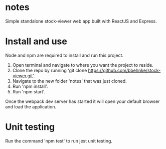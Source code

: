 # notes
Simple standalone stock-viewer web app built with ReactJS and Express.

# Install and use
Node and npm are required to install and run this project.

1. Open terminal and navigate to where you want the project to reside.
2. Clone the repo by running 'git clone https://github.com/bbehnke/stock-viewer.git'.
3. Navigate to the new folder 'notes' that was just cloned.
3. Run 'npm install'.
4. Run 'npm start'.

Once the webpack dev server has started it will open your default browser and load the application.

# Unit testing
Run the command 'npm test' to run jest unit testing.
